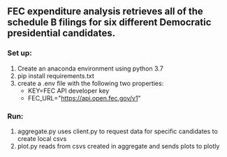 ## FEC expenditure analysis retrieves all of the schedule B filings for six different Democratic presidential candidates.

### Set up:
1. Create an anaconda environment using python 3.7
2. pip install requirements.txt
3. create a .env file with the following two properties:
   * KEY=FEC API developer key
   * FEC_URL="https://api.open.fec.gov/v1"

### Run: 
1. aggregate.py uses client.py to request data for specific candidates to create local csvs
2. plot.py reads from csvs created in aggregate and sends plots to plotly 